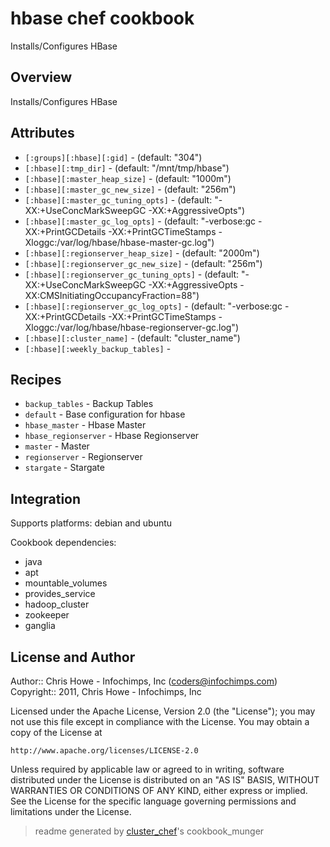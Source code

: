 # hbase chef cookbook

Installs/Configures HBase

## Overview

Installs/Configures HBase

## Attributes

* `[:groups][:hbase][:gid]`           -  (default: "304")
* `[:hbase][:tmp_dir]`                -  (default: "/mnt/tmp/hbase")
* `[:hbase][:master_heap_size]`       -  (default: "1000m")
* `[:hbase][:master_gc_new_size]`     -  (default: "256m")
* `[:hbase][:master_gc_tuning_opts]`  -  (default: "-XX:+UseConcMarkSweepGC -XX:+AggressiveOpts")
* `[:hbase][:master_gc_log_opts]`     -  (default: "-verbose:gc -XX:+PrintGCDetails -XX:+PrintGCTimeStamps -Xloggc:/var/log/hbase/hbase-master-gc.log")
* `[:hbase][:regionserver_heap_size]` -  (default: "2000m")
* `[:hbase][:regionserver_gc_new_size]` -  (default: "256m")
* `[:hbase][:regionserver_gc_tuning_opts]` -  (default: "-XX:+UseConcMarkSweepGC -XX:+AggressiveOpts -XX:CMSInitiatingOccupancyFraction=88")
* `[:hbase][:regionserver_gc_log_opts]` -  (default: "-verbose:gc -XX:+PrintGCDetails -XX:+PrintGCTimeStamps -Xloggc:/var/log/hbase/hbase-regionserver-gc.log")
* `[:hbase][:cluster_name]`           -  (default: "cluster_name")
* `[:hbase][:weekly_backup_tables]`   - 

## Recipes 

* `backup_tables`            - Backup Tables
* `default`                  - Base configuration for hbase
* `hbase_master`             - Hbase Master
* `hbase_regionserver`       - Hbase Regionserver
* `master`                   - Master
* `regionserver`             - Regionserver
* `stargate`                 - Stargate


## Integration

Supports platforms: debian and ubuntu

Cookbook dependencies:
* java
* apt
* mountable_volumes
* provides_service
* hadoop_cluster
* zookeeper
* ganglia


## License and Author

Author::                Chris Howe - Infochimps, Inc (<coders@infochimps.com>)
Copyright::             2011, Chris Howe - Infochimps, Inc

Licensed under the Apache License, Version 2.0 (the "License");
you may not use this file except in compliance with the License.
You may obtain a copy of the License at

    http://www.apache.org/licenses/LICENSE-2.0

Unless required by applicable law or agreed to in writing, software
distributed under the License is distributed on an "AS IS" BASIS,
WITHOUT WARRANTIES OR CONDITIONS OF ANY KIND, either express or implied.
See the License for the specific language governing permissions and
limitations under the License.

> readme generated by [cluster_chef](http://github.com/infochimps/cluster_chef)'s cookbook_munger
